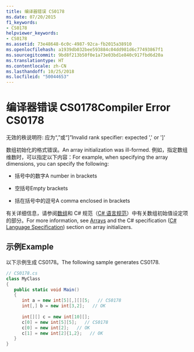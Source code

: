 ```yaml
---
title: 编译器错误 CS0178
ms.date: 07/20/2015
f1_keywords:
- CS0178
helpviewer_keywords:
- CS0178
ms.assetid: 73e48648-6c0c-4987-92ca-fb2015a38910
ms.openlocfilehash: a1939db032bee593884c04dd981d6c77493867f1
ms.sourcegitcommit: 9bd8f213b50f0e1a73e03bd1e840c917fbd6d20a
ms.translationtype: HT
ms.contentlocale: zh-CN
ms.lasthandoff: 10/25/2018
ms.locfileid: "50044653"
---
```

# <a name="compiler-error-cs0178"></a><span data-ttu-id="5c690-102">编译器错误 CS0178</span><span class="sxs-lookup"><span data-stu-id="5c690-102">Compiler Error CS0178</span></span>
<span data-ttu-id="5c690-103">无效的秩说明符: 应为“,”或“]”</span><span class="sxs-lookup"><span data-stu-id="5c690-103">Invalid rank specifier: expected ',' or ']'</span></span>  
  
 <span data-ttu-id="5c690-104">数组初始化的格式错误。</span><span class="sxs-lookup"><span data-stu-id="5c690-104">An array initialization was ill-formed.</span></span> <span data-ttu-id="5c690-105">例如，指定数组维数时，可以指定以下内容：</span><span class="sxs-lookup"><span data-stu-id="5c690-105">For example, when specifying the array dimensions, you can specify the following:</span></span>  
  
-   <span data-ttu-id="5c690-106">括号中的数字</span><span class="sxs-lookup"><span data-stu-id="5c690-106">A number in brackets</span></span>  
  
-   <span data-ttu-id="5c690-107">空括号</span><span class="sxs-lookup"><span data-stu-id="5c690-107">Empty brackets</span></span>  
  
-   <span data-ttu-id="5c690-108">括在括号中的逗号</span><span class="sxs-lookup"><span data-stu-id="5c690-108">A comma enclosed in brackets</span></span>  
  
 <span data-ttu-id="5c690-109">有关详细信息，请参阅[数组](../../../csharp/programming-guide/arrays/index.md)和 C# 规范（[C# 语言规范](~/_csharplang/spec/arrays.md#array-initializers)）中有关数组初始值设定项的部分。</span><span class="sxs-lookup"><span data-stu-id="5c690-109">For more information, see [Arrays](../../../csharp/programming-guide/arrays/index.md) and the C# specification ([C# Language Specification](~/_csharplang/spec/arrays.md#array-initializers)) section on array initializers.</span></span>  
  
## <a name="example"></a><span data-ttu-id="5c690-110">示例</span><span class="sxs-lookup"><span data-stu-id="5c690-110">Example</span></span>  
 <span data-ttu-id="5c690-111">以下示例生成 CS0178。</span><span class="sxs-lookup"><span data-stu-id="5c690-111">The following sample generates CS0178.</span></span>  
  
```csharp  
// CS0178.cs  
class MyClass  
{  
   public static void Main()  
   {  
      int a = new int[5][,][][5;   // CS0178  
      int[,] b = new int[3,2];   // OK  
  
      int[][] c = new int[10][];  
      c[0] = new int[5][5];   // CS0178  
      c[0] = new int[2];   // OK  
      c[1] = new int[2]{1,2};   // OK  
   }  
}  
```
